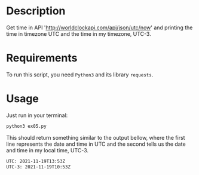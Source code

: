 # Description

Get time in API 'http://worldclockapi.com/api/json/utc/now' and printing the time in timezone UTC and the time in my timezone, UTC-3.

# Requirements

To run this script, you need `Python3` and its library `requests`.

# Usage

Just run in your terminal:

~~~sh
python3 ex05.py
~~~

This should return something similar to the output bellow, where the first line represents the date and time in UTC and the second tells us the date and time in my local time, UTC-3.

~~~sh
UTC: 2021-11-19T13:53Z
UTC-3: 2021-11-19T10:53Z
~~~

